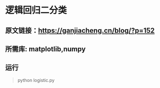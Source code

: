 # 逻辑回归二分类

## 原文链接：https://ganjiacheng.cn/blog/?p=152

## 所需库: matplotlib,numpy

## 运行

>python logistic.py